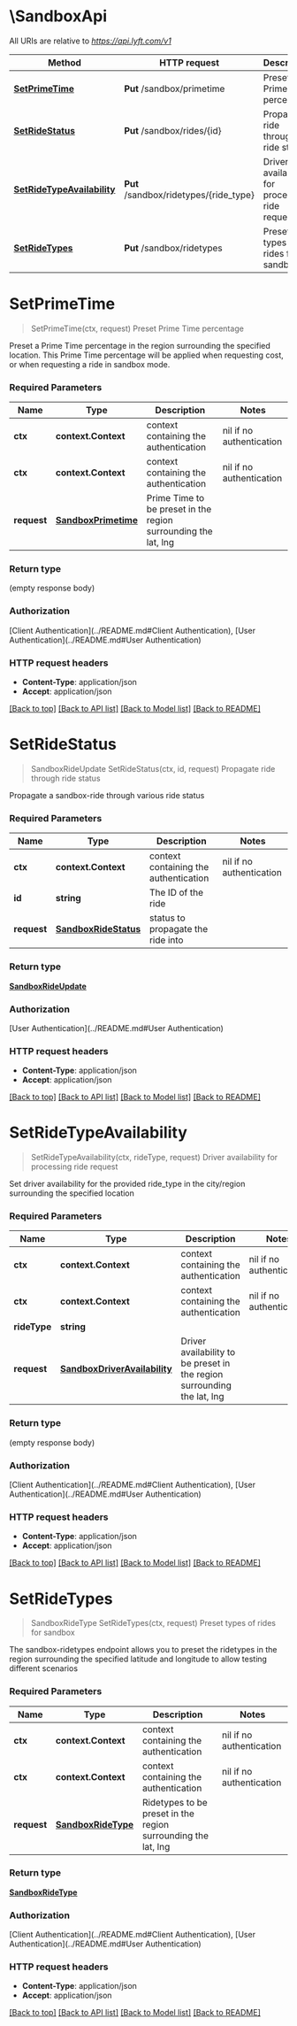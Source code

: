 # \SandboxApi

All URIs are relative to *https://api.lyft.com/v1*

Method | HTTP request | Description
------------- | ------------- | -------------
[**SetPrimeTime**](SandboxApi.md#SetPrimeTime) | **Put** /sandbox/primetime | Preset Prime Time percentage
[**SetRideStatus**](SandboxApi.md#SetRideStatus) | **Put** /sandbox/rides/{id} | Propagate ride through ride status
[**SetRideTypeAvailability**](SandboxApi.md#SetRideTypeAvailability) | **Put** /sandbox/ridetypes/{ride_type} | Driver availability for processing ride request
[**SetRideTypes**](SandboxApi.md#SetRideTypes) | **Put** /sandbox/ridetypes | Preset types of rides for sandbox


# **SetPrimeTime**
> SetPrimeTime(ctx, request)
Preset Prime Time percentage

Preset a Prime Time percentage in the region surrounding the specified location. This Prime Time percentage will be applied when requesting cost, or when requesting a ride in sandbox mode. 

### Required Parameters

Name | Type | Description  | Notes
------------- | ------------- | ------------- | -------------
 **ctx** | **context.Context** | context containing the authentication | nil if no authentication
 **ctx** | **context.Context** | context containing the authentication | nil if no authentication
  **request** | [**SandboxPrimetime**](SandboxPrimetime.md)| Prime Time to be preset in the region surrounding the lat, lng | 

### Return type

 (empty response body)

### Authorization

[Client Authentication](../README.md#Client Authentication), [User Authentication](../README.md#User Authentication)

### HTTP request headers

 - **Content-Type**: application/json
 - **Accept**: application/json

[[Back to top]](#) [[Back to API list]](../README.md#documentation-for-api-endpoints) [[Back to Model list]](../README.md#documentation-for-models) [[Back to README]](../README.md)

# **SetRideStatus**
> SandboxRideUpdate SetRideStatus(ctx, id, request)
Propagate ride through ride status

Propagate a sandbox-ride through various ride status 

### Required Parameters

Name | Type | Description  | Notes
------------- | ------------- | ------------- | -------------
 **ctx** | **context.Context** | context containing the authentication | nil if no authentication
  **id** | **string**| The ID of the ride | 
  **request** | [**SandboxRideStatus**](SandboxRideStatus.md)| status to propagate the ride into | 

### Return type

[**SandboxRideUpdate**](SandboxRideUpdate.md)

### Authorization

[User Authentication](../README.md#User Authentication)

### HTTP request headers

 - **Content-Type**: application/json
 - **Accept**: application/json

[[Back to top]](#) [[Back to API list]](../README.md#documentation-for-api-endpoints) [[Back to Model list]](../README.md#documentation-for-models) [[Back to README]](../README.md)

# **SetRideTypeAvailability**
> SetRideTypeAvailability(ctx, rideType, request)
Driver availability for processing ride request

Set driver availability for the provided ride_type in the city/region surrounding the specified location 

### Required Parameters

Name | Type | Description  | Notes
------------- | ------------- | ------------- | -------------
 **ctx** | **context.Context** | context containing the authentication | nil if no authentication
 **ctx** | **context.Context** | context containing the authentication | nil if no authentication
  **rideType** | **string**|  | 
  **request** | [**SandboxDriverAvailability**](SandboxDriverAvailability.md)| Driver availability to be preset in the region surrounding the lat, lng | 

### Return type

 (empty response body)

### Authorization

[Client Authentication](../README.md#Client Authentication), [User Authentication](../README.md#User Authentication)

### HTTP request headers

 - **Content-Type**: application/json
 - **Accept**: application/json

[[Back to top]](#) [[Back to API list]](../README.md#documentation-for-api-endpoints) [[Back to Model list]](../README.md#documentation-for-models) [[Back to README]](../README.md)

# **SetRideTypes**
> SandboxRideType SetRideTypes(ctx, request)
Preset types of rides for sandbox

The sandbox-ridetypes endpoint allows you to preset the ridetypes in the region surrounding the specified latitude and longitude to allow testing different scenarios 

### Required Parameters

Name | Type | Description  | Notes
------------- | ------------- | ------------- | -------------
 **ctx** | **context.Context** | context containing the authentication | nil if no authentication
 **ctx** | **context.Context** | context containing the authentication | nil if no authentication
  **request** | [**SandboxRideType**](SandboxRideType.md)| Ridetypes to be preset in the region surrounding the lat, lng | 

### Return type

[**SandboxRideType**](SandboxRideType.md)

### Authorization

[Client Authentication](../README.md#Client Authentication), [User Authentication](../README.md#User Authentication)

### HTTP request headers

 - **Content-Type**: application/json
 - **Accept**: application/json

[[Back to top]](#) [[Back to API list]](../README.md#documentation-for-api-endpoints) [[Back to Model list]](../README.md#documentation-for-models) [[Back to README]](../README.md)

